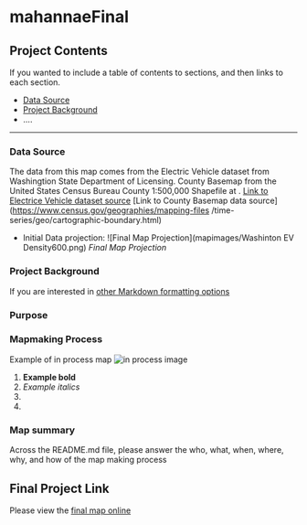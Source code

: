# mahannaeFinal

## Project Contents

If you wanted to include a table of contents to sections, and then links to each section.


- [Data Source](#data-source)
- [Project Background](#project-background)
- ....

***

### Data Source
The data from this map comes from the Electric Vehicle dataset from Washingtion State Department of Licensing.
County Basemap from the United States Census Bureau County 1:500,000 Shapefile at .
[Link to Electrice Vehicle dataset source](https://catalog.data.gov/dataset/electric-vehicle-population-data)
[Link to County Basemap data source](https://www.census.gov/geographies/mapping-files
/time-series/geo/cartographic-boundary.html)

* Initial Data projection: 
![Final Map Projection](mapimages/Washinton EV Density600.png) 
*Final Map Projection*

### Project Background

If you are interested in [other Markdown formatting options](https://www.markdownguide.org/basic-syntax/)

### Purpose

### Mapmaking Process

Example of in process map ![in process image](filepath)

1. **Example bold**
2. *Example italics*
3. 
4. 

### Map summary

Across the README.md file, please answer the who, what, when, where, why, and how of the map making process


## Final Project Link

Please view the [final map online](www.github...)